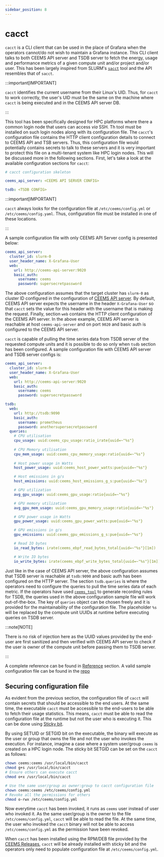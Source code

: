 ```yaml
---
sidebar_position: 8
---
```


# cacct

`cacct` is a CLI client that can be used in the place of Grafana when the
operators cannot/do not wish to maintain a Grafana instance. This CLI client
talks to both CEEMS API server and TSDB server to fetch the energy, usage and
performance metrics of a given compute unit and/or project and/or user. This
has been largely inspired from SLURM's [`sacct`](https://slurm.schedmd.com/sacct.html)
tool and the API resembles that of `sacct`.

:::important[IMPORTANT]

`cacct` identifies the current username from their Linux's UID. Thus, for `cacct`
to work correctly, the user's UID must be the same on the machine where `cacct`
is being executed and in the CEEMS API server DB.

:::

This tool has been specifically designed for HPC platforms where there a common
login node that users can access _via_ SSH. Th tool must be installed on such
login nodes along with its configuration file. The `cacct`'s configuration file
contains the HTTP client configuration details to connect to CEEMS API and
TSB servers. Thus, this configuration file would potentially contains secrets to
talk to these servers and it is very important to protect this file on a multi-tenant
system like HPC login nodes. This will be discussed more in the following sections. First,
let's take a look at the available configuration sections for `cacct`:

```yaml
# cacct configuration skeleton

ceems_api_server: <CEEMS API SERVER CONFIG>

tsdb: <TSDB CONFIG>
```

:::important[IMPORTANT]

`cacct` always looks for the configuration file at `/etc/ceems/config.yml` or
`/etc/ceems/config.yaml`. Thus, configuration file must be installed in one
of these locations.

:::

A sample configuration file with only CEEMS API Server config is presented below:

```yaml
ceems_api_server:
  cluster_id: slurm-0
  user_header_name: X-Grafana-User
  web:
    url: http://ceems-api-server:9020
    basic_auth:
      username: ceems
      password: supersecretpassword
```

The above configuration assumes that the target cluster has `slurm-0` as cluster ID configured
in the configuration of [CEEMS API server](./ceems-api-server.md#clusters-configuration). By default,
CEEMS API server expects the username in the header `X-Grafana-User` so that `cacct` sets the value for
this header with the username that is making the request. Finally, section `web` contains the HTTP client
configuration of the CEEMS API server. In the above example, CEEMS API server is reachable at host
`ceems-api-server` and on port `9020` and basic auth is configured to the CEEMS API server.

`cacct` is capable of pulling the time series data from TSDB server of the requested compute units and
it is possible to do so only when `tsdb` section has been configured. A sample configuration file
with CEEMS API server and TSDB server configs is:

```yaml
ceems_api_server:
  cluster_id: slurm-0
  user_header_name: X-Grafana-User
  web:
    url: http://ceems-api-server:9020
    basic_auth:
      username: ceems
      password: supersecretpassword

tsdb:
  web:
    url: http://tsdb:9090
    basic_auth:
      username: prometheus
      password: anothersupersecretpassword
  queries:
    # CPU utilisation
    cpu_usage: uuid:ceems_cpu_usage:ratio_irate{uuid=~"%s"}
    
    # CPU Memory utilisation
    cpu_mem_usage: uuid:ceems_cpu_memory_usage:ratio{uuid=~"%s"}
      
    # Host power usage in Watts
    host_power_usage: uuid:ceems_host_power_watts:pue{uuid=~"%s"}

    # Host emissions in g/s
    host_emissions: uuid:ceems_host_emissions_g_s:pue{uuid=~"%s"}

    # GPU utilization
    avg_gpu_usage: uuid:ceems_gpu_usage:ratio{uuid=~"%s"}

    # GPU memory utilization
    avg_gpu_mem_usage: uuid:ceems_gpu_memory_usage:ratio{uuid=~"%s"}

    # GPU power usage in Watts
    gpu_power_usage: uuid:ceems_gpu_power_watts:pue{uuid=~"%s"}

    # GPU emissions in g/s
    gpu_emissions: uuid:ceems_gpu_emissions_g_s:pue{uuid=~"%s"}

    # Read IO bytes
    io_read_bytes: irate(ceems_ebpf_read_bytes_total{uuid=~"%s"}[1m])

    # Write IO bytes
    io_write_bytes: irate(ceems_ebpf_write_bytes_total{uuid=~"%s"}[1m])
```

Just like in the case of CEEMS API server, the above configuration assumes
that TSDB server is reachable at `tsdb:9090` and basic auth has been configured
on the HTTP server. The section `tsdb.queries` is where the operators need
to configure the queries to pull the time series data of each metric. If
the operators have used [`ceems_tool`](../usage/ceems-tool.md) to generate
recording rules for TSDB, the queries used in the above configuration sample
file will work out-of-the-box. The key of `queries` object can be chosen
freely and it is provided for the maintainability of the configuration file.
The placeholder `%s` will be replaced by the compute unit UUIDs at runtime
before executing queries on TSDB server.

:::note[NOTE]

There is no risk of injection here as the UUID values provided by the end-user
are first sanitized and then verified with CEEMS API server to check if the user
is owner of the compute unit before passing them to TSDB server.

:::

A complete reference can be found in [Reference](./config-reference.md)
section. A valid sample configuration
file can be found in the [repo](https://github.com/mahendrapaipuri/ceems/blob/main/build/config/cacct/cacct.yml)

## Securing configuration file

As evident from the previous section, the configuration file of `cacct` will contain
secrets that should be accessible to the end users. At the same time, the executable
`cacct` must be accessible to the end-users to be able to fetch their usage statistics.
This means, `cacct` must be able to read the configuration file at the runtime but not
the user who is executing it. This can be done using [Sticky bit](https://www.redhat.com/en/blog/suid-sgid-sticky-bit).

By using SETUID or SETGID bit on the executable, the binary will execute as the user or
group that owns the file and not the user who invokes the execution. For instance, imagine
a case where a system user/group `ceems` is created on a HPC login node. The sticky bit SETGID
can be set on the `cacct` as follows:

```bash
chown ceems:ceems /usr/local/bin/cacct
chmod g+s /usr/local/bin/cacct
# Ensure others can execute cacct
chmod o+x /usr/local/bin/cacct

# Use the same user/group as owner:group to cacct configuration file
chown ceems:ceems /etc/ceems/config.yml
# Revoke all the permissions for others
chmod o-rwx /etc/ceems/config.yml
```

Now everytime `cacct` has been invoked, it runs as `ceems` user instead of user who invoked
it. As the same user/group is the owner to the file `/etc/ceems/config.yml`, `cacct` will be
able to read the file. At the same time, the user who invoked the `cacct` binary will not be
able to access `/etc/ceems/config.yml` as the permission have been revoked.

When `cacct` has been installed using the RPM/DEB file provided by the
[CEEMS Releases](https://github.com/mahendrapaipuri/ceems/releases), `cacct` will be already
installed with sticky bit and the operators only need to populate configuration file at
`/etc/ceems/config.yml`.
